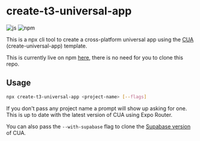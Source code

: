 # create-t3-universal-app

![js](https://img.shields.io/badge/JavaScript-F7DF1E?style=flat-square&logo=javascript&logoColor=black)
![npm](https://img.shields.io/npm/dw/create-t3-universal-app?color=red&label=npm&labelColor=black&logo=npm&logoColor=red&style=flat-square)

This is a npx cli tool to create a cross-platform universal app using the [CUA](
<https://github.com/chen-rn/CUA>) (create-universal-app) template.

This is currently live on npm [here](<https://www.npmjs.com/package/create-t3-universal-app>), there is no need for you to clone this repo.

## Usage

```bash
npx create-t3-universal-app <project-name> [--flags]
```

If you don't pass any project name a prompt will show up asking for one. This is up to date with the latest version of CUA using Expo Router.

You can also pass the `--with-supabase` flag to clone the [Supabase version](<https://github.com/chen-rn/CUA/tree/supabase>) of CUA.

